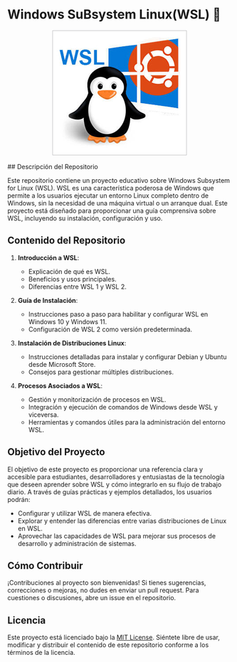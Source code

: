 #  Windows SuBsystem Linux(WSL) :penguin:
<p align="center">
   <img src="img/descarga.png" alt="portada"/>
</p>
## Descripción del Repositorio

Este repositorio contiene un proyecto educativo sobre Windows Subsystem for Linux (WSL). WSL es una característica poderosa de Windows que permite a los usuarios ejecutar un entorno Linux completo dentro de Windows, sin la necesidad de una máquina virtual o un arranque dual. Este proyecto está diseñado para proporcionar una guía comprensiva sobre WSL, incluyendo su instalación, configuración y uso.

## Contenido del Repositorio

1. **Introducción a WSL**:
   - Explicación de qué es WSL.
   - Beneficios y usos principales.
   - Diferencias entre WSL 1 y WSL 2.

2. **Guía de Instalación**:
   - Instrucciones paso a paso para habilitar y configurar WSL en Windows 10 y Windows 11.
   - Configuración de WSL 2 como versión predeterminada.

3. **Instalación de Distribuciones Linux**:
   - Instrucciones detalladas para instalar y configurar Debian y Ubuntu desde Microsoft Store.
   - Consejos para gestionar múltiples distribuciones.

4. **Procesos Asociados a WSL**:
   - Gestión y monitorización de procesos en WSL.
   - Integración y ejecución de comandos de Windows desde WSL y viceversa.
   - Herramientas y comandos útiles para la administración del entorno WSL.

## Objetivo del Proyecto

El objetivo de este proyecto es proporcionar una referencia clara y accesible para estudiantes, desarrolladores y entusiastas de la tecnología que deseen aprender sobre WSL y cómo integrarlo en su flujo de trabajo diario. A través de guías prácticas y ejemplos detallados, los usuarios podrán:
- Configurar y utilizar WSL de manera efectiva.
- Explorar y entender las diferencias entre varias distribuciones de Linux en WSL.
- Aprovechar las capacidades de WSL para mejorar sus procesos de desarrollo y administración de sistemas.

## Cómo Contribuir

¡Contribuciones al proyecto son bienvenidas! Si tienes sugerencias, correcciones o mejoras, no dudes en enviar un pull request. Para cuestiones o discusiones, abre un issue en el repositorio.

## Licencia

Este proyecto está licenciado bajo la [MIT License](LICENSE). Siéntete libre de usar, modificar y distribuir el contenido de este repositorio conforme a los términos de la licencia.
